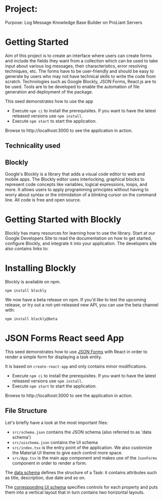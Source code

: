 #  Project: 
Purpose: Log Message Knowledge Base Builder on ProLiant Servers

# Getting Started

Aim of this project is to create an interface where users can create forms and    include the fields they want from a collection which can be used to take input about various log messages, their characteristics, error resolving techniques, etc. The forms have to be user-friendly and should be easy to generate by users who may not have technical skills to write the code from scratch.
Technologies such as Google Blockly, JSON Forms, React.js are to be used. Tools are to be developed to enable the automation of file generation and deployment of the package.



This seed demonstrates how to use  the app 


- Execute `npm ci` to install the prerequisites. If you want to have the latest released versions use `npm install`.
- Execute `npm start` to start the application.

Browse to http://localhost:3000 to see the application in action.



## Technicality used 

## Blockly




Google's Blockly is a library that adds a visual code editor to web and mobile apps. The Blockly editor uses interlocking, graphical blocks to represent code concepts like variables, logical expressions, loops, and more. It allows users to apply programming principles without having to worry about syntax or the intimidation of a blinking cursor on the command line. All code is free and open source.



# Getting Started with Blockly


Blockly has many resources for learning how to use the library. Start at our Google Developers Site to read the documentation on how to get started, configure Blockly, and integrate it into your application. The developers site also contains links to:

# Installing Blockly



Blockly is available on npm.

`npm install blockly`



We now have a beta release on npm. If you'd like to test the upcoming release, or try out a not-yet-released new API, you can use the beta channel with:

`npm install blockly@beta`









# JSON Forms React seed App

This seed demonstrates how to use [JSON Forms](https://jsonforms.io) with React in order to render a simple form for displaying a task entity.

It is based on `create-react-app` and only contains minor modifications.

- Execute `npm ci` to install the prerequisites. If you want to have the latest released versions use `npm install`.
- Execute `npm start` to start the application.

Browse to http://localhost:3000 to see the application in action.

## File Structure

Let's briefly have a look at the most important files:

- `src/schema.json` contains the JSON schema (also referred to as 'data schema')
- `src/uischema.json` contains the UI schema
- `src/index.tsx` is the entry point of the application. We also customize the Material UI theme to give each control more space.
- `src/App.tsx` is the main app component and makes use of the `JsonForms` component in order to render a form.

The [data schema](src/schema.json) defines the structure of a Task: it contains attributes such as title, description, due date and so on.

The [corresponding UI schema](src/uischema.json) specifies controls for each property and puts them into a vertical layout that in turn contains two horizontal layouts.


